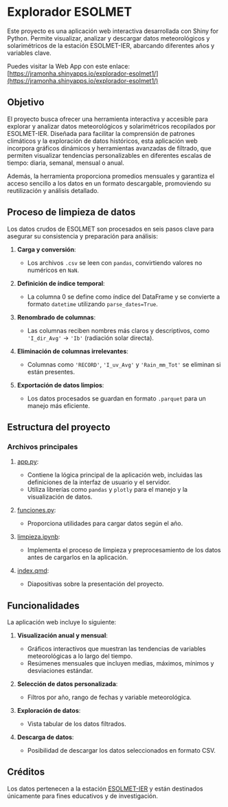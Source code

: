 # Explorador ESOLMET

Este proyecto es una aplicación web interactiva desarrollada con Shiny for Python. Permite visualizar, analizar y descargar datos meteorológicos y solarimétricos de la estación ESOLMET-IER, abarcando diferentes años y variables clave.

Puedes visitar la Web App con este enlace:
[https://jramonha.shinyapps.io/explorador-esolmet1/](https://jramonha.shinyapps.io/explorador-esolmet1/)


## Objetivo

El proyecto busca ofrecer una herramienta interactiva y accesible para explorar y analizar datos meteorológicos y solarimétricos recopilados por ESOLMET-IER. Diseñada para facilitar la comprensión de patrones climáticos y la exploración de datos históricos, esta aplicación web incorpora gráficos dinámicos y herramientas avanzadas de filtrado, que permiten visualizar tendencias personalizables en diferentes escalas de tiempo: diaria, semanal, mensual o anual.

Además, la herramienta proporciona promedios mensuales y garantiza el acceso sencillo a los datos en un formato descargable, promoviendo su reutilización y análisis detallado.


## Proceso de limpieza de datos

Los datos crudos de ESOLMET son procesados en seis pasos clave para asegurar su consistencia y preparación para análisis:

1. **Carga y conversión**:  
   - Los archivos `.csv` se leen con `pandas`, convirtiendo valores no numéricos en `NaN`.

2. **Definición de índice temporal**:  
   - La columna 0 se define como índice del DataFrame y se convierte a formato `datetime` utilizando `parse_dates=True`.

3. **Renombrado de columnas**:  
   - Las columnas reciben nombres más claros y descriptivos, como `'I_dir_Avg'` → `'Ib'` (radiación solar directa).

4. **Eliminación de columnas irrelevantes**:  
   - Columnas como `'RECORD'`, `'I_uv_Avg'` y `'Rain_mm_Tot'` se eliminan si están presentes.

5. **Exportación de datos limpios**:  
   - Los datos procesados se guardan en formato `.parquet` para un manejo más eficiente.


## Estructura del proyecto

### Archivos principales

1. [app.py](https://github.com/JRamonHA/Proyecto-Final/blob/main/app.py): 
   - Contiene la lógica principal de la aplicación web, incluidas las definiciones de la interfaz de usuario y el servidor.
   - Utiliza librerías como `pandas` y `plotly` para el manejo y la visualización de datos.

2. [funciones.py](https://github.com/JRamonHA/Proyecto-Final/blob/main/funciones.py): 
   - Proporciona utilidades para cargar datos según el año.

3. [limpieza.ipynb](https://github.com/JRamonHA/Proyecto-Final/blob/main/notebooks/limpieza.ipynb): 
   - Implementa el proceso de limpieza y preprocesamiento de los datos antes de cargarlos en la aplicación.

4. [index.qmd](https://github.com/JRamonHA/Proyecto-Final/blob/main/index.qmd): 
   - Diapositivas sobre la presentación del proyecto.


## Funcionalidades

La aplicación web incluye lo siguiente:

1. **Visualización anual y mensual**:
   - Gráficos interactivos que muestran las tendencias de variables meteorológicas a lo largo del tiempo.
   - Resúmenes mensuales que incluyen medias, máximos, mínimos y desviaciones estándar.

2. **Selección de datos personalizada**:
   - Filtros por año, rango de fechas y variable meteorológica.

3. **Exploración de datos**:
   - Vista tabular de los datos filtrados.

4. **Descarga de datos**:
   - Posibilidad de descargar los datos seleccionados en formato CSV.


## Créditos
Los datos pertenecen a la estación [ESOLMET-IER](https://esolmet.ier.unam.mx/) y están destinados únicamente para fines educativos y de investigación.

